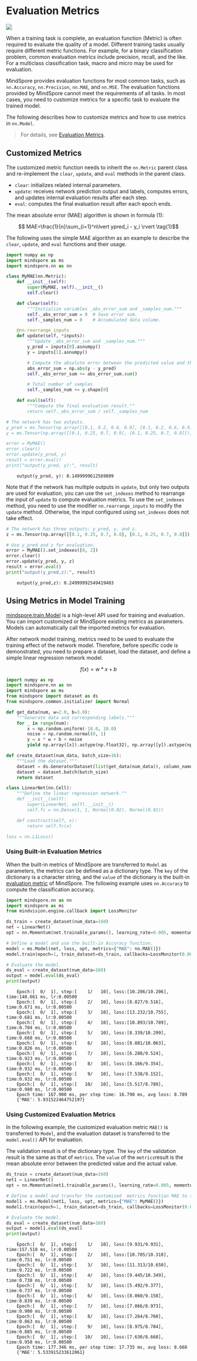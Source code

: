# Evaluation Metrics

<a href="https://gitee.com/mindspore/docs/blob/master/tutorials/source_en/advanced/model/metric.md" target="_blank"><img src="https://mindspore-website.obs.cn-north-4.myhuaweicloud.com/website-images/master/resource/_static/logo_source_en.png"></a>

When a training task is complete, an evaluation function (Metric) is often required to evaluate the quality of a model. Different training tasks usually require different metric functions. For example, for a binary classification problem, common evaluation metrics include precision, recall, and the like. For a multiclass classification task, macro and micro may be used for evaluation.

MindSpore provides evaluation functions for most common tasks, such as `nn.Accuracy`, `nn.Precision`, `nn.MAE`, and `nn.MSE`. The evaluation functions provided by MindSpore cannot meet the requirements of all tasks. In most cases, you need to customize metrics for a specific task to evaluate the trained model.

The following describes how to customize metrics and how to use metrics in `nn.Model`.

> For details, see [Evaluation Metrics](https://www.mindspore.cn/docs/en/master/api_python/mindspore.nn.html#evaluation-metrics).

## Customized Metrics

The customized metric function needs to inherit the `nn.Metric` parent class and re-implement the `clear`, `update`, and `eval` methods in the parent class.

- `clear`: initializes related internal parameters.
- `update`: receives network prediction output and labels, computes errors, and updates internal evaluation results after each step.
- `eval`: computes the final evaluation result after each epoch ends.

The mean absolute error (MAE) algorithm is shown in formula (1):

$$ MAE=\frac{1}{n}\sum_{i=1}^n\lvert ypred_i - y_i \rvert \tag{1}$$

The following uses the simple MAE algorithm as an example to describe the `clear`, `update`, and `eval` functions and their usage.

```python
import numpy as np
import mindspore as ms
import mindspore.nn as nn

class MyMAE(nn.Metric):
    def __init__(self):
        super(MyMAE, self).__init__()
        self.clear()

    def clear(self):
        """Initialize variables _abs_error_sum and _samples_num."""
        self._abs_error_sum = 0  # Save error sum.
        self._samples_num = 0    # Accumulated data volume.

    @nn.rearrange_inputs
    def update(self, *inputs):
        """Update _abs_error_sum and _samples_num."""
        y_pred = inputs[0].asnumpy()
        y = inputs[1].asnumpy()

        # Compute the absolute error between the predicted value and the actual value.
        abs_error_sum = np.abs(y - y_pred)
        self._abs_error_sum += abs_error_sum.sum()

        # Total number of samples
        self._samples_num += y.shape[0]

    def eval(self):
        """Compute the final evaluation result.""
        return self._abs_error_sum / self._samples_num

# The network has two outputs.
y_pred = ms.Tensor(np.array([[0.1, 0.2, 0.6, 0.9], [0.1, 0.2, 0.6, 0.9]]), ms.float32)
y = ms.Tensor(np.array([[0.1, 0.25, 0.7, 0.9], [0.1, 0.25, 0.7, 0.9]]), ms.float32)

error = MyMAE()
error.clear()
error.update(y_pred, y)
result = error.eval()
print("output(y_pred, y):", result)
```

```text
    output(y_pred, y): 0.1499999612569809
```

Note that if the network has multiple outputs in `update`, but only two outputs are used for evaluation, you can use the `set_indexes` method to rearrange the input of `update` to compute evaluation metrics. To use the `set_indexes` method, you need to use the modifier `nn.rearrange_inputs` to modify the `update` method. Otherwise, the input configured using `set_indexes` does not take effect.

```python
# The network has three outputs: y_pred, y, and z.
z = ms.Tensor(np.array([[0.1, 0.25, 0.7, 0.8], [0.1, 0.25, 0.7, 0.8]]), ms.float32)

# Use y_pred and z for evaluation.
error = MyMAE().set_indexes([0, 2])
error.clear()
error.update(y_pred, y, z)
result = error.eval()
print("output(y_pred,z):", result)
```

```text
    output(y_pred,z): 0.24999992549419403
```

## Using Metrics in Model Training

[mindspore.train.Model](https://www.mindspore.cn/docs/en/master/api_python/train/mindspore.train.Model.html#mindspore.train.Model) is a high-level API used for training and evaluation. You can import customized or MindSpore existing metrics as parameters. Models can automatically call the imported metrics for evaluation.

After network model training, metrics need to be used to evaluate the training effect of the network model. Therefore, before specific code is demonstrated, you need to prepare a dataset, load the dataset, and define a simple linear regression network model.

$$f(x)=w*x+b \tag{2}$$

```python
import numpy as np
import mindspore.nn as nn
import mindspore as ms
from mindspore import dataset as ds
from mindspore.common.initializer import Normal

def get_data(num, w=2.0, b=3.0):
    """Generate data and corresponding labels."""
    for _ in range(num):
        x = np.random.uniform(-10.0, 10.0)
        noise = np.random.normal(0, 1)
        y = x * w + b + noise
        yield np.array([x]).astype(np.float32), np.array([y]).astype(np.float32)

def create_dataset(num_data, batch_size=16):
    """Load the dataset."""
    dataset = ds.GeneratorDataset(list(get_data(num_data)), column_names=['data', 'label'])
    dataset = dataset.batch(batch_size)
    return dataset

class LinearNet(nn.Cell):
    """Define the linear regression network.""
    def __init__(self):
        super(LinearNet, self).__init__()
        self.fc = nn.Dense(1, 1, Normal(0.02), Normal(0.02))

    def construct(self, x):
        return self.fc(x)

loss = nn.L1Loss()
```

### Using Built-in Evaluation Metrics

When the built-in metrics of MindSpore are transferred to `Model` as parameters, the metrics can be defined as a dictionary type. The `key` of the dictionary is a character string, and the `value` of the dictionary is the built-in [evaluation metric](https://www.mindspore.cn/docs/en/master/api_python/mindspore.nn.html#evaluation-metrics) of MindSpore. The following example uses `nn.Accuracy` to compute the classification accuracy.

```python
import mindspore.nn as nn
import mindspore as ms
from mindvision.engine.callback import LossMonitor

ds_train = create_dataset(num_data=160)
net = LinearNet()
opt = nn.Momentum(net.trainable_params(), learning_rate=0.005, momentum=0.9)

# Define a model and use the built-in Accuracy function.
model = ms.Model(net, loss, opt, metrics={"MAE": nn.MAE()})
model.train(epoch=1, train_dataset=ds_train, callbacks=LossMonitor(0.005))

# Evaluate the model.
ds_eval = create_dataset(num_data=160)
output = model.eval(ds_eval)
print(output)
```

```text
    Epoch:[  0/  1], step:[    1/   10], loss:[10.206/10.206], time:148.661 ms, lr:0.00500
    Epoch:[  0/  1], step:[    2/   10], loss:[8.827/9.516], time:0.671 ms, lr:0.00500
    Epoch:[  0/  1], step:[    3/   10], loss:[13.232/10.755], time:0.681 ms, lr:0.00500
    Epoch:[  0/  1], step:[    4/   10], loss:[10.893/10.789], time:0.704 ms, lr:0.00500
    Epoch:[  0/  1], step:[    5/   10], loss:[8.339/10.299], time:0.668 ms, lr:0.00500
    Epoch:[  0/  1], step:[    6/   10], loss:[8.881/10.063], time:0.826 ms, lr:0.00500
    Epoch:[  0/  1], step:[    7/   10], loss:[6.288/9.524], time:0.923 ms, lr:0.00500
    Epoch:[  0/  1], step:[    8/   10], loss:[8.166/9.354], time:0.932 ms, lr:0.00500
    Epoch:[  0/  1], step:[    9/   10], loss:[7.538/9.152], time:0.932 ms, lr:0.00500
    Epoch:[  0/  1], step:[   10/   10], loss:[5.517/8.789], time:0.980 ms, lr:0.00500
    Epoch time: 167.900 ms, per step time: 16.790 ms, avg loss: 8.789
    {'MAE': 5.931522464752197}
```

### Using Customized Evaluation Metrics

In the following example, the customized evaluation metric `MAE()` is transferred to `Model`, and the evaluation dataset is transferred to the `model.eval()` API for evaluation.

The validation result is of the dictionary type. The `key` of the validation result is the same as that of `metrics`. The `value` of the `metrics`result is the mean absolute error between the predicted value and the actual value.

```python
ds_train = create_dataset(num_data=160)
net1 = LinearNet()
opt = nn.Momentum(net1.trainable_params(), learning_rate=0.005, momentum=0.9)

# Define a model and transfer the customized  metrics function MAE to the model.
model1 = ms.Model(net1, loss, opt, metrics={"MAE": MyMAE()})
model1.train(epoch=1, train_dataset=ds_train, callbacks=LossMonitor(0.005))

# Evaluate the model.
ds_eval = create_dataset(num_data=160)
output = model1.eval(ds_eval)
print(output)
```

```text
    Epoch:[  0/  1], step:[    1/   10], loss:[9.931/9.931], time:157.518 ms, lr:0.00500
    Epoch:[  0/  1], step:[    2/   10], loss:[10.705/10.318], time:0.751 ms, lr:0.00500
    Epoch:[  0/  1], step:[    3/   10], loss:[11.313/10.650], time:0.722 ms, lr:0.00500
    Epoch:[  0/  1], step:[    4/   10], loss:[9.445/10.349], time:0.738 ms, lr:0.00500
    Epoch:[  0/  1], step:[    5/   10], loss:[5.492/9.377], time:0.737 ms, lr:0.00500
    Epoch:[  0/  1], step:[    6/   10], loss:[8.060/9.158], time:0.839 ms, lr:0.00500
    Epoch:[  0/  1], step:[    7/   10], loss:[7.866/8.973], time:0.900 ms, lr:0.00500
    Epoch:[  0/  1], step:[    8/   10], loss:[7.264/8.760], time:0.863 ms, lr:0.00500
    Epoch:[  0/  1], step:[    9/   10], loss:[8.975/8.784], time:0.885 ms, lr:0.00500
    Epoch:[  0/  1], step:[   10/   10], loss:[7.630/8.668], time:0.958 ms, lr:0.00500
    Epoch time: 177.346 ms, per step time: 17.735 ms, avg loss: 8.668
    {'MAE': 5.533915233612061}
```
